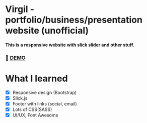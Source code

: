 # Virgil - portfolio/business/presentation website (unofficial)
#### This is a responsive website with slick slider and other stuff.

### :rocket: [DEMO](https://virgil.netlify.com/)

# What I learned

 * [x] Responsive design (Bootstrap)
 * [x] Slick.js
 * [x] Footer with links (social, email)
 * [x] Lots of CSS(SASS) 
 * [x] UI/UX, Font Awesome
